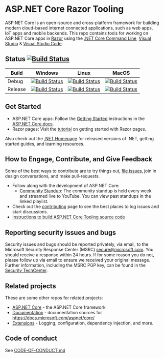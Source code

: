 ASP.NET Core Razor Tooling
====================

ASP.NET Core is an open-source and cross-platform framework for building modern cloud-based internet connected applications, such as web apps, IoT apps and mobile backends.
This repo contains tools for working on ASP.NET Core apps in [Razor](https://docs.microsoft.com/en-us/aspnet/core/razor-pages) using the [.NET Core Command Line](https://github.com/dotnet/cli), [Visual Studio](https://visualstudio.com) & [Visual Studio Code](https://code.visualstudio.com/).

## Status   [![Build Status](https://dev.azure.com/dnceng/public/_apis/build/status/dotnet/aspnetcore-tooling/aspnetcore-tooling-ci?branchName=main)](https://dev.azure.com/dnceng/public/_build/latest?definitionId=264&branchName=main)

|Build|Windows|Linux|MacOS|
|-----|-------|-----|-----|
|Debug|[![Build Status](https://dev.azure.com/dnceng/public/_apis/build/status/dotnet/aspnetcore-tooling/aspnetcore-tooling-ci?branchName=main&jobName=Windows&configuration=Windows%20debug)](https://dev.azure.com/dnceng/public/_build/latest?definitionId=264&branchName=main)|[![Build Status](https://dev.azure.com/dnceng/public/_apis/build/status/dotnet/aspnetcore-tooling/aspnetcore-tooling-ci?branchName=main&jobName=Linux&configuration=Linux%20debug)](https://dev.azure.com/dnceng/public/_build/latest?definitionId=264&branchName=main)|[![Build Status](https://dev.azure.com/dnceng/public/_apis/build/status/dotnet/aspnetcore-tooling/aspnetcore-tooling-ci?branchName=main&jobName=macOS&configuration=macOS%20debug)](https://dev.azure.com/dnceng/public/_build/latest?definitionId=264&branchName=main)|
|Release|[![Build Status](https://dev.azure.com/dnceng/public/_apis/build/status/dotnet/aspnetcore-tooling/aspnetcore-tooling-ci?branchName=main&jobName=Windows&configuration=Windows%20release)](https://dev.azure.com/dnceng/public/_build/latest?definitionId=264&branchName=main)|[![Build Status](https://dev.azure.com/dnceng/public/_apis/build/status/dotnet/aspnetcore-tooling/aspnetcore-tooling-ci?branchName=main&jobName=Linux&configuration=Linux%20release)](https://dev.azure.com/dnceng/public/_build/latest?definitionId=264&branchName=main)|[![Build Status](https://dev.azure.com/dnceng/public/_apis/build/status/dotnet/aspnetcore-tooling/aspnetcore-tooling-ci?branchName=main&jobName=macOS&configuration=macOS%20release)](https://dev.azure.com/dnceng/public/_build/latest?definitionId=264&branchName=main)|

## Get Started

- ASP.NET Core apps: Follow the [Getting Started](https://docs.microsoft.com/aspnet/core/getting-started) instructions in the [ASP.NET Core docs](https://docs.microsoft.com/aspnet/index). 
- Razor pages: Visit the [tutorial](https://docs.microsoft.com/en-us/aspnet/core/tutorials/razor-pages/razor-pages-start?view=aspnetcore-5.0&tabs=visual-studio) on getting started with Razor pages.

Also check out the [.NET Homepage](https://www.microsoft.com/net) for released versions of .NET, getting started guides, and learning resources.

## How to Engage, Contribute, and Give Feedback

Some of the best ways to contribute are to try things out, [file issues](https://github.com/dotnet/razor-tooling/issues/new/choose), join in design conversations,
and make pull-requests.

* Follow along with the development of ASP.NET Core:
    * [Community Standup](http://live.asp.net): The community standup is held every week and streamed live to YouTube. You can view past standups in the linked playlist.
* Check out the [contributing](CONTRIBUTING.md) page to see the best places to log issues and start discussions.
* [Instructions to build ASP.NET Core Tooling source code](https://github.com/dotnet/aspnetcore-tooling/blob/main/docs/contributing/BuildFromSource.md)

## Reporting security issues and bugs

Security issues and bugs should be reported privately, via email, to the Microsoft Security Response Center (MSRC)  secure@microsoft.com. You should receive a response within 24 hours. If for some reason you do not, please follow up via email to ensure we received your original message. Further information, including the MSRC PGP key, can be found in the [Security TechCenter](https://technet.microsoft.com/en-us/security/ff852094.aspx).

## Related projects

These are some other repos for related projects:

* [ASP.NET Core](https://github.com/dotnet/aspnetcore) - the ASP.NET Core framework
* [Documentation](https://github.com/aspnet/Docs) - documentation sources for https://docs.microsoft.com/aspnet/core/
* [Extensions](https://github.com/dotnet/extensions) - Logging, configuration, dependency injection, and more.

## Code of conduct

See [CODE-OF-CONDUCT.md](./CODE-OF-CONDUCT.md)
